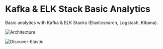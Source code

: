 Kafka & ELK Stack Basic Analytics 
===
Basic analytics with Kafka & ELK Stacks (Elasticsearch, Logstash, Kibana).

![Architecture](https://user-images.githubusercontent.com/618412/123977230-03d79700-d9e9-11eb-9ffb-9d7bda3d305a.png)


![Discover-Elastic](https://user-images.githubusercontent.com/618412/123651898-0bb30200-d856-11eb-92f8-4bd92f563b36.png)
